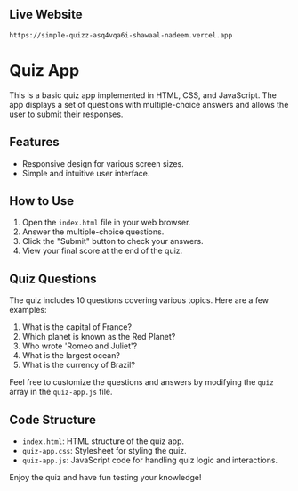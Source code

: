 ## Live Website 
    https://simple-quizz-asq4vqa6i-shawaal-nadeem.vercel.app

# Quiz App

This is a basic quiz app implemented in HTML, CSS, and JavaScript. The app displays a set of questions with multiple-choice answers and allows the user to submit their responses.

## Features

- Responsive design for various screen sizes.
- Simple and intuitive user interface.

## How to Use

1. Open the `index.html` file in your web browser.
2. Answer the multiple-choice questions.
3. Click the "Submit" button to check your answers.
4. View your final score at the end of the quiz.

## Quiz Questions

The quiz includes 10 questions covering various topics. Here are a few examples:

1. What is the capital of France?
2. Which planet is known as the Red Planet?
3. Who wrote 'Romeo and Juliet'?
4. What is the largest ocean?
5. What is the currency of Brazil?

Feel free to customize the questions and answers by modifying the `quiz` array in the `quiz-app.js` file.

## Code Structure

- `index.html`: HTML structure of the quiz app.
- `quiz-app.css`: Stylesheet for styling the quiz.
- `quiz-app.js`: JavaScript code for handling quiz logic and interactions.

Enjoy the quiz and have fun testing your knowledge!
